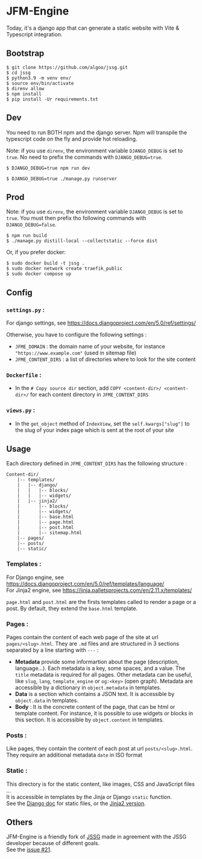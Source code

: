 # JFM-Engine

Today, it's a django app that can generate a static website with Vite & Typescript integration.

## Bootstrap

```shell
$ git clone https://github.com/algoo/jssg.git
$ cd jssg
$ python3.9 -m venv env/
$ source env/bin/activate
$ direnv allow
$ npm install
$ pip install -Ur requirements.txt
```

## Dev

You need to run BOTH npm and the django server. Npm will transpile the typescript code on the fly and provide hot reloading.

Note: if you use `direnv`, the environment variable `DJANGO_DEBUG` is set to `true`. No need to prefix the commands with `DJANGO_DEBUG=true`.

```shell
$ DJANGO_DEBUG=true npm run dev
```

```shell
$ DJANGO_DEBUG=true ./manage.py runserver
```

## Prod

Note: if you use `direnv`, the environment variable `DJANGO_DEBUG` is set to `true`. You must then prefix tho following commands with `DJANGO_DEBUG=false`.

```shell
$ npm run build
$ ./manage.py distill-local --collectstatic --force dist
```

Or, if you prefer docker:

```shell
$ sudo docker build -t jssg .
$ sudo docker network create traefik_public
$ sudo docker compose up
```

## Config

### `settings.py` :
For django settings, see https://docs.djangoproject.com/en/5.0/ref/settings/

Otherwise, you have to configure the following settings :
- `JFME_DOMAIN` : the domain name of your website, for instance `"https://www.example.com"` (used in sitemap file)
- `JFME_CONTENT_DIRS` : a list of directories where to look for the site content

### `Dockerfile` :
- In the `# Copy source dir` section, add `COPY <content-dir>/ <content-dir>/` for each content directory in `JFME_CONTENT_DIRS`

### `views.py` :
- In the `get_object` method of `IndexView`, set the `self.kwargs["slug"]` to the slug of your index page which is sent at the root of your site

## Usage

Each directory defined in `JFME_CONTENT_DIRS` has the following structure :
```
Content-dir/
    |-- templates/
    |   |-- django/
    |   |   |-- blocks/
    |   |   |-- widgets/
    |   |-- jinja2/
    |       |-- blocks/
    |       |-- widgets/
    |       |-- base.html
    |       |-- page.html
    |       |-- post.html
    |       |-- sitemap.html
    |-- pages/
    |-- posts/
    |-- static/
```

### Templates :
For Django engine, see https://docs.djangoproject.com/en/5.0/ref/templates/language/ \
For Jinja2 engine, see https://jinja.palletsprojects.com/en/2.11.x/templates/

`page.html` and `post.html` are the firsts templates called to render a page or a post. By default, they extend the `base.html` template.

### Pages :
Pages contain the content of each web page of the site at url `pages/<slug>.html`. They are `.md` files and are structured in 3 sections separated by a line starting with `---` :

- **Metadata** provide some informartion about the page (description, language...). Each metadata is a key, some spaces, and a value. The `title` metadata is required for all pages. Other metadata can be useful, like `slug`, `lang`, `template_engine` or `og:<key>` (open graph). Metadata are accessible by a dictionary in `object.metadata` in templates.
- **Data** is a section which contains a JSON text. It is accessible by `object.data` in templates.
- **Body** : It is the concrete content of the page, that can be html or template content. For instance, it is possible to use widgets or blocks in this section. It is accessible by `object.content` in templates.

### Posts :
Like pages, they contain the content of each post at url `posts/<slug>.html`. They require an additional metadata `date` in ISO format

### Static :
This directory is for the static content, like images, CSS and JavaScript files ... \
It is accessible in templates by the Jinja or Django `static` function. \
See the [Django doc](https://docs.djangoproject.com/en/5.0/howto/static-files/#configuring-static-files) for static files, or the [Jinja2 version](https://docs.djangoproject.com/en/5.0/topics/templates/#module-django.template.backends.django).

## Others

JFM-Engine is a friendly fork of [JSSG](https://github.com/jtremesay/jssg/) made in agreement with the JSSG developer because of different goals. \
See the [issue #21](https://github.com/jtremesay/jssg/issues/21).
